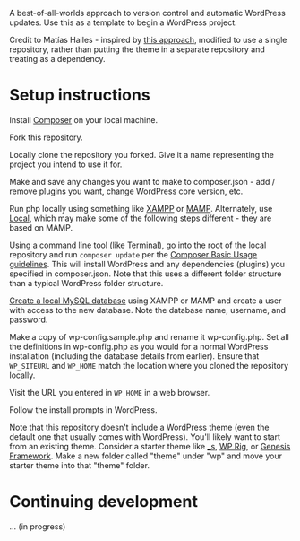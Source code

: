A best-of-all-worlds approach to version control and automatic WordPress updates. Use this as a template to begin a WordPress project.

Credit to Matías Halles - inspired by [this approach](https://medium.com/@halles/wordpress-composer-git-1ccf29a9827a), modified to use a single repository, rather than putting the theme in a separate repository and treating as a dependency.

# Setup instructions
Install [Composer](https://getcomposer.org/) on your local machine.

Fork this repository.

Locally clone the repository you forked. Give it a name representing the project you intend to use it for.

Make and save any changes you want to make to composer.json - add / remove plugins you want, change WordPress core version, etc.

Run php locally using something like [XAMPP](https://www.apachefriends.org/download.html) or [MAMP](https://www.mamp.info). Alternately, use [Local](https://localwp.com/), which may make some of the following steps different - they are based on MAMP.

Using a command line tool (like Terminal), go into the root of the local repository and run `composer update` per the [Composer Basic Usage guidelines](https://getcomposer.org/doc/01-basic-usage.md). This will install WordPress and any dependencies (plugins) you specified in composer.json. Note that this uses a different folder structure than a typical WordPress folder structure.

[Create a local MySQL database](https://www.betterhostreview.com/create-mysql-database-phpmyadmin-computer.html) using XAMPP or MAMP and create a user with access to the new database. Note the database name, username, and password.

Make a copy of wp-config.sample.php and rename it wp-config.php. Set all the definitions in wp-config.php as you would for a normal WordPress installation (including the database details from earlier). Ensure that `WP_SITEURL` and `WP_HOME` match the location where you cloned the repository locally.

Visit the URL you entered in `WP_HOME` in a web browser.

Follow the install prompts in WordPress.

Note that this repository doesn't include a WordPress theme (even the default one that usually comes with WordPress). You'll likely want to start from an existing theme. Consider a starter theme like [_s](http://underscores.me/), [WP Rig](https://wprig.io/), or [Genesis Framework](https://www.studiopress.com/features/). Make a new folder called "theme" under "wp" and move your starter theme into that "theme" folder.

# Continuing development
... (in progress)
